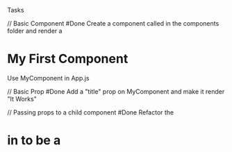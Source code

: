Tasks

// Basic Component #Done
Create a component called <MyComponent> in the components folder and render a <h1>My First Component</h1>
Use MyComponent in App.js

// Basic Prop #Done
Add a "title" prop on MyComponent and make it render "It Works"

// Passing props to a child component #Done
Refactor the <h1> in <MyComponent> to be a <Title> component. It should render "It Works". Refactor means that the <h1> should live inside the newly created <Title> component

// Lists #Done
Create an array const food = ['Pizza', 'Hamburger', 'Coke'];
Render <ul><li></li></ul> in App.js by using food.map() inside the return (). Remember to add a key to <li>. Remember to add this inside App.js. Not as a seperate function.

// Lists Component #Done
Create a <Food> component
Use this in App.js
Add "food"-prop to the <Food> component.
Render the food list (<ul><li></li></ul> from above) inside the <Food> component by using props. (Send the food array as prop).

// Children prop #Done
Create a <Wrapper> component with a <section></section>
Add this to App.js
Make it possible to render children between the <Wrapper></Wrapper> component. Use (props.children) in the <Wrapper> component.

// Styling #Done
Add (className='flex') the <section> in <Wrapper> to flex the items on <Wrapper>. Add necessary styling to the styles.scss

// Event #Done
Add a <button> to App.js
Listen to click-event on this button.
console.log("Clicked") when clicking the button.

// Input #Done
Add an input field to App.js
Listen to change-event on this field
console.log("change") when writing in this input.

// Make the input field controlled (state) #Done 
Use useState to store the input value. And add the value={state} to the input field to make it (controlled).

// Combine the button and input #Done
When clicking the button above alert (or console.log) the content of the inputfield.

// Refactor button and input #Done
Create an <Alert> component
Add this to App.js
Move the <input>, <button> and state from above to this component

// Callback (lift state) (sending a functions as a prop)

Add a const [inputFromChild, setInputFromChild] = useState('') hook in App.js.

Send setInputFromChild function as prop to <Alert> from App.js.

Use the function that you send as a prop inside <Alert>. This fuctions should update the newly created inputFromChild in App.js.

Render the input value in App.js as <p>{inputFromChild}</p> when the button in <Alert> is clicked.

To do this you must have state (isClicked) that is updated when the button is clicked (true / false). This setIsClicked must be sent as a prop where we listen to buttonclick.

Use conditional around the <p></p> to only write out the message when the state is true.

